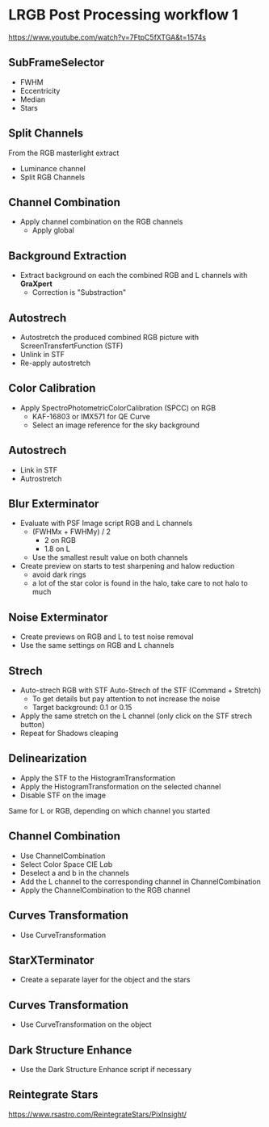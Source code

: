 # LRGB Post Processing workflow 1

https://www.youtube.com/watch?v=7FtpC5fXTGA&t=1574s

## SubFrameSelector

- FWHM
- Eccentricity
- Median
- Stars

## Split Channels
From the RGB masterlight extract
- Luminance channel
- Split RGB Channels

## Channel Combination

- Apply channel combination on the RGB channels
    - Apply global

## Background Extraction

- Extract background on each the combined RGB and L channels with **GraXpert**
    - Correction is "Substraction"

## Autostrech 

- Autostretch the produced combined RGB picture with ScreenTransfertFunction (STF)
- Unlink in STF
- Re-apply autostretch

## Color Calibration

- Apply SpectroPhotometricColorCalibration (SPCC) on RGB
    - KAF-16803 or IMX571 for QE Curve
    - Select an image reference for the sky background

## Autostrech 

- Link in STF
- Autrostretch 

## Blur Exterminator

- Evaluate with PSF Image script RGB and L channels
    - (FWHMx + FWHMy) / 2 
        - 2 on RGB
        - 1.8 on L
    - Use the smallest result value on both channels
- Create preview on starts to test sharpening and halow reduction
    - avoid dark rings
    - a lot of the star color is found in the halo, take care to not halo to much

## Noise Exterminator

- Create previews on RGB and L to test noise removal
- Use the same settings on RGB and L channels

## Strech

- Auto-strech RGB with STF Auto-Strech of the STF (Command + Stretch)
    - To get details but pay attention to not increase the noise
    - Target background: 0.1 or 0.15
- Apply the same stretch on the L channel (only click on the STF strech button)
- Repeat for Shadows cleaping

## Delinearization

- Apply the STF to the HistogramTransformation
- Apply the HistogramTransformation on the selected channel
- Disable STF on the image

Same for L or RGB, depending on which channel you started

## Channel Combination

- Use ChannelCombination
- Select Color Space CIE L*a*b
- Deselect a and b in the channels
- Add the L channel to the corresponding channel in ChannelCombination
- Apply the ChannelCombination to the RGB channel

## Curves Transformation

- Use CurveTransformation

## StarXTerminator

- Create a separate layer for the object and the stars

## Curves Transformation

- Use CurveTransformation on the object

## Dark Structure Enhance

- Use the Dark Structure Enhance script if necessary

## Reintegrate Stars

https://www.rsastro.com/ReintegrateStars/PixInsight/

